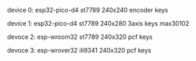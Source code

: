 device 0:
esp32-pico-d4
st7789 240x240
encoder keys

device 1:
esp32-pico-d4
st7789 240x280
3axis keys
max30102

devoce 2:
esp-wroom32
st7789 240x320
pcf keys

devoce 3:
esp-wrover32
ili9341 240x320
pcf keys
